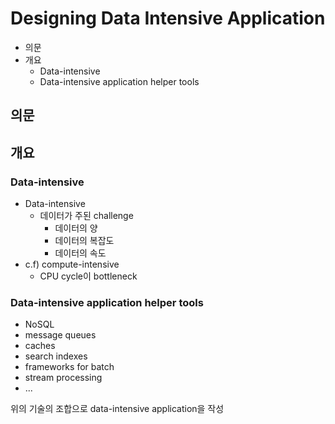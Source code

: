 # Designing Data Intensive Application

- 의문
- 개요
  - Data-intensive
  - Data-intensive application helper tools

## 의문

## 개요

### Data-intensive

- Data-intensive
  - 데이터가 주된 challenge
    - 데이터의 양
    - 데이터의 복잡도
    - 데이터의 속도
- c.f) compute-intensive
  - CPU cycle이 bottleneck

### Data-intensive application helper tools

- NoSQL
- message queues
- caches
- search indexes
- frameworks for batch
- stream processing
- ...

위의 기술의 조합으로 data-intensive application을 작성
